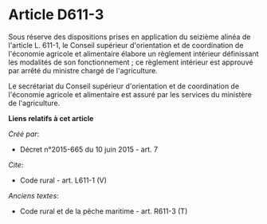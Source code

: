 # Article D611-3

Sous réserve des dispositions prises en application du seizième alinéa de l'article L. 611-1, le Conseil supérieur
d'orientation et de coordination de l'économie agricole et alimentaire élabore un règlement intérieur définissant les
modalités de son fonctionnement ; ce règlement intérieur est approuvé par arrêté du ministre chargé de l'agriculture. 

Le secrétariat du Conseil supérieur d'orientation et de coordination de l'économie agricole et alimentaire est assuré par les
services du ministère de l'agriculture.

**Liens relatifs à cet article**

_Créé par_:

  - Décret n°2015-665 du 10 juin 2015 - art. 7

_Cite_:

  - Code rural - art. L611-1 (V)

_Anciens textes_:

  - Code rural et de la pêche maritime - art. R611-3 (T)
